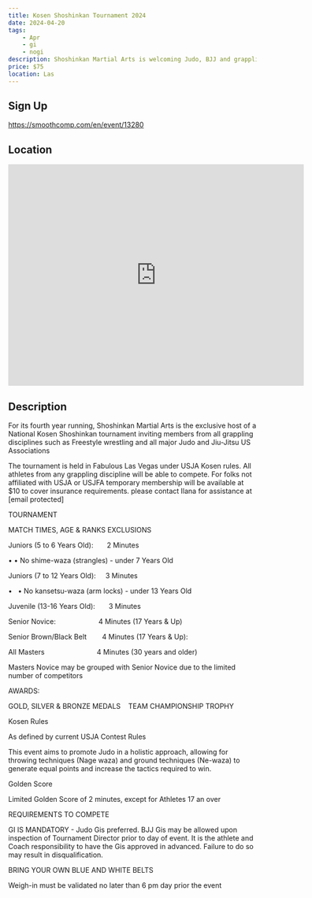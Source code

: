 ```yaml
---
title: Kosen Shoshinkan Tournament 2024
date: 2024-04-20
tags:
    - Apr
    - gi 
    - nogi 
description: Shoshinkan Martial Arts is welcoming Judo, BJJ and grappling techniques Athletes from all over the United States for its Annual Kosen Tournament
price: $75
location: Las
---
```

## Sign Up
https://smoothcomp.com/en/event/13280

## Location
<iframe src="https://www.google.com/maps/embed?pb=!1m18!1m12!1m3!1d12345.6789!2d-115.2501837!3d36.2417512!2m3!1f0!2f0!3f0!3m2!1i1024!2i768!4f13.1!3m3!1m2!1s0x0%3A0x0!2z36.2417512!5e0!3m2!1sen!2sus!4v1234567890" width="600" height="450" style="border:0;" allowfullscreen="" loading="lazy"></iframe>

## Description
For its fourth year running, Shoshinkan Martial Arts is the exclusive host of a National Kosen Shoshinkan tournament inviting members from all grappling disciplines such as Freestyle wrestling and all major Judo and Jiu-Jitsu US Associations


The tournament is held in Fabulous Las Vegas under USJA Kosen rules. All athletes from any grappling discipline will be able to compete. For folks not affiliated with USJA or USJFA temporary membership will be available at $10 to cover insurance requirements. please contact Ilana for assistance at [email protected]


TOURNAMENT


MATCH TIMES, AGE & RANKS
EXCLUSIONS


Juniors (5 to
6 Years Old):       2 Minutes


• • No shime-waza (strangles) - under 7 Years Old


Juniors (7
to 12 Years Old):     3 Minutes


•   • No kansetsu-waza (arm locks) - under 13 Years Old


Juvenile (13-16 Years Old):       3 Minutes


Senior Novice:                      4
Minutes (17 Years & Up)


Senior Brown/Black Belt        4 Minutes (17 Years & Up):


All Masters                           4 Minutes (30 years and older)


Masters
Novice may be grouped with Senior Novice due to the limited number of
competitors


AWARDS:


GOLD, SILVER & BRONZE MEDALS    TEAM CHAMPIONSHIP TROPHY


Kosen Rules


As defined by current USJA Contest Rules


This event aims to promote Judo in a holistic approach, allowing for throwing techniques (Nage waza) and ground techniques (Ne-waza) to generate equal points and increase the tactics required to win.


Golden Score


Limited Golden Score of 2 minutes, except for Athletes 17 an over


REQUIREMENTS TO COMPETE


GI IS MANDATORY - Judo Gis preferred. BJJ Gis may be allowed upon inspection of Tournament Director prior to day of event. It is the athlete and Coach responsibility to have the Gis approved in advanced. Failure to do so may result in disqualification. 


BRING YOUR OWN BLUE AND WHITE BELTS


Weigh-in must be validated no later than 6 pm day prior the event